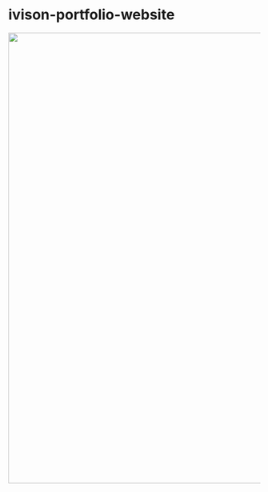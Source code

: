 # ivison-portfolio-website

<div align="center">
<img src="https://user-images.githubusercontent.com/91493768/185471783-4ad08442-7ab6-4de5-8441-a7584403b006.jpg" width="900px"/>
</div>
